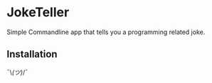 # JokeTeller

Simple Commandline app that tells you a programming related joke.

## Installation
¯\\_(ツ)_/¯